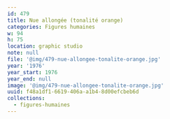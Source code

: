 ```yaml
---
id: 479
title: Nue allongée (tonalité orange)
categories: Figures humaines
w: 94
h: 75
location: graphic studio
note: null
file: '@img/479-nue-allongee-tonalite-orange.jpg'
year: '1976'
year_start: 1976
year_end: null
image: '@img/479-nue-allongee-tonalite-orange.jpg'
uuid: f48a1df1-6619-406a-a1b4-8d00efcbeb6d
collections:
  - figures-humaines
---
```


